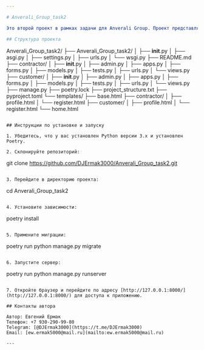 ```yaml
---

# Anverali_Group_task2

Это второй проект в рамках задачи для Anverali Group. Проект представляет собой веб-приложение для регистрации пользователей в двух категориях: заказчиков (Customers) и подрядчиков (Contractors).

## Структура проекта

```
Anverali_Group_task2/
├── Anverali_Group_task2/
│   ├── __init__.py
│   ├── asgi.py
│   ├── settings.py
│   ├── urls.py
│   └── wsgi.py
├── README.md
├── contractor/
│   ├── __init__.py
│   ├── admin.py
│   ├── apps.py
│   ├── forms.py
│   ├── models.py
│   ├── tests.py
│   ├── urls.py
│   └── views.py
├── customer/
│   ├── __init__.py
│   ├── admin.py
│   ├── apps.py
│   ├── forms.py
│   ├── models.py
│   ├── tests.py
│   ├── urls.py
│   └── views.py
├── manage.py
├── poetry.lock
├── project_structure.txt
├── pyproject.toml
└── templates/
    ├── base.html
    ├── contractor/
    │   ├── profile.html
    │   └── register.html
    ├── customer/
    │   ├── profile.html
    │   └── register.html
    └── home.html
```

## Инструкции по установке и запуску

1. Убедитесь, что у вас установлен Python версии 3.x и установлен Poetry.

2. Склонируйте репозиторий:

```
git clone https://github.com/DJErmak3000/Anverali_Group_task2.git
```

3. Перейдите в директорию проекта:

```
cd Anverali_Group_task2
```

4. Установите зависимости:

```
poetry install
```

5. Примените миграции:

```
poetry run python manage.py migrate
```

6. Запустите сервер:

```
poetry run python manage.py runserver
```

7. Откройте браузер и перейдите по адресу [http://127.0.0.1:8000/](http://127.0.0.1:8000/) для доступа к приложению.

## Контакты автора

Автор: Евгений Ермак
Телефон: +7 930-290-99-80
Telegram: [@DJErmak3000](https://t.me/DJErmak3000)
Email: [ew.ermak5000@mail.ru](mailto:ew.ermak5000@mail.ru)

---
```

